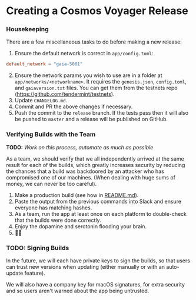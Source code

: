 # Creating a Cosmos Voyager Release

### Housekeeping

There are a few miscellaneous tasks to do before making a new release:

1.  Ensure the default network is correct in `app/config.toml`:

```toml
default_network = "gaia-5001"
```

2.  Ensure the network params you wish to use are in a folder at
    `app/networks/<networkname>`. It requires the `genesis.json`, `config.toml`,
    and `gaiaversion.txt` files. You can get them from the testnets repo
    (https://github.com/tendermint/testnets).
1.  Update `CHANGELOG.md`.
1.  Commit and PR the above changes if necessary.
1.  Push the commit to the `release` branch. If the tests pass then it will also
    be pushed to `master` and a release will be published on GitHub.

### Verifying Builds with the Team

**TODO:** _Work on this process, automate as much as possible_

As a team, we should verify that we all independently arrived at the same result
for each of the builds, which greatly increases security by reducing the chances
that a build was backdoored by an attacker who has compromised one of our
machines. (When dealing with huge sums of money, we can never be too careful).

1.  Make a production build (see how in <a href="../README.md">README.md</a>).
1.  Paste the output from the previous commands into Slack and ensure everyone
    has matching hashes.
1.  As a team, run the app at least once on each platform to double-check that
    the builds were done correctly.
1.  Enjoy the dopamine and serotonin flooding your brain.
1.  🎊🎉

### TODO: Signing Builds

In the future, we will each have private keys to sign the builds, so that users
can trust new versions when updating (either manually or with an auto-update
feature).

We will also have a company key for macOS signatures, for extra security and so
users aren't warned about the app being untrusted.
